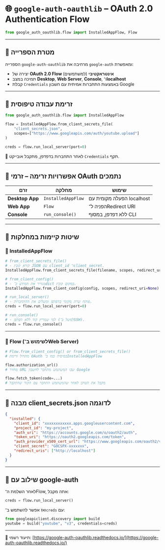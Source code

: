# 🌐 `google-auth-oauthlib` – OAuth 2.0 Authentication Flow

```python
from google_auth_oauthlib.flow import InstalledAppFlow, Flow
````

---

## 🧠 מטרת הספרייה

הספרייה `google-auth-oauthlib` מרחיבה את `google-auth` ומאפשרת:

* יצירה של **OAuth 2.0 Flow אינטראקטיבי** (למשתמשים)
* תמיכה במצב **Desktop**, **Web Server**, **Console**, ו־**localhost**
* קבלת `Credentials` באמצעות התחברות אמיתית עם חשבון Google

---

## 🧩 זרימת עבודה טיפוסית

```python
from google_auth_oauthlib.flow import InstalledAppFlow

flow = InstalledAppFlow.from_client_secrets_file(
    "client_secrets.json",
    scopes=["https://www.googleapis.com/auth/youtube.upload"]
)

creds = flow.run_local_server(port=0)
```

🔁 לאחר התחברות בדפדפן, מתקבל אובייקט `Credentials` תקף.

---

## 🧩 אפשרויות זרימה – זרמי OAuth נתמכים

| זרם             | מחלקה              | שימוש                     |
| --------------- | ------------------ | ------------------------- |
| **Desktop App** | `InstalledAppFlow` | הפעלה מקומית עם localhost |
| **Web App**     | `Flow`             | הפניה ל־Redirect URI      |
| **Console**     | `run_console()`    | ללא דפדפן, במסוף CLI      |

---

## 🧩 שיטות קיימות במחלקות

### 📌 InstalledAppFlow

```python
# from_client_secrets_file()
# - קורא קובץ JSON עם client_id ו־client_secret.
InstalledAppFlow.from_client_secrets_file(filename, scopes, redirect_uri=None)

# from_client_config()
# - מגדיר את המידע כ־dict במקום קובץ.
InstalledAppFlow.from_client_config(config, scopes, redirect_uri=None)

# run_local_server()
# - פותח שרת מקומי בדפדפן ומשלים את ההתחברות.
creds = flow.run_local_server(port=0)

# run_console()
# - למי שמריץ קוד ללא דפדפן (למשל ב־SSH).
creds = flow.run_console()
```

---

### 📌 Flow (לשימוש ב־Web Server)

```python
# Flow.from_client_config() or from_client_secrets_file()
# מתחיל זרימת OAuth בסיסית כמו ב־InstalledAppFlow

flow.authorization_url()
# מחזיר URL שבו המשתמש מתחבר לחשבון Google

flow.fetch_token(code=...)
# מקבל את הטוקן לאחר שהמשתמש התחבר עם הקוד שהתקבל
```

---

## 📄 מבנה client\_secrets.json לדוגמה

```json
{
  "installed": {
    "client_id": "xxxxxxxxxxxx.apps.googleusercontent.com",
    "project_id": "my-project",
    "auth_uri": "https://accounts.google.com/o/oauth2/auth",
    "token_uri": "https://oauth2.googleapis.com/token",
    "auth_provider_x509_cert_url": "https://www.googleapis.com/oauth2/v1/certs",
    "client_secret": "GOCSPX-xxxxxxx",
    "redirect_uris": ["http://localhost"]
  }
}
```

---

## 📌 שילוב עם google-auth

לאחר השלמת ה־Flow, אתה מקבל:

```python
creds = flow.run_local_server()
```

ואז אפשר להשתמש ב־`creds` עם:

```python
from googleapiclient.discovery import build
youtube = build("youtube", "v3", credentials=creds)
```

---

📘 תיעוד רשמי:
[https://google-auth-oauthlib.readthedocs.io/](https://google-auth-oauthlib.readthedocs.io/)

